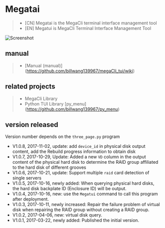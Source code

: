 # Megatai

> * [CN] Megatai is the MegaCli terminal interface management tool
> * [EN] Megatui is MegaCli Terminal Interface Management Tool

![Screenshot](images\lvinfo.png)

## manual

> * [Manual (manual)] (https://github.com/billwang139967/megaCli_tui/wiki)

## related projects

> * MegaCli Library
> * Python TUI Library [py_menu] (https://github.com/billwang139967/py_menu)

## version released

Version number depends on the `three_page.py` program

* V1.0.8, 2017-11-02, update: add `device_id` in physical disk output content, add the Rebuild progress information to obtain disk
* V1.0.7, 2017-10-29, Update: Added a new `VD` column in the output content of the physical hard disk to determine the RAID group affiliated to the hard disk of different grooves
* V1.0.6, 2017-10-21, update: Support multiple `raid` card detection of single servers
* V1.0.5, 2017-10-16, newly added: When querying physical hard disks, the hard disk backplate ID (Enclosure ID) will be output.
* V1.0.4, 2017-10-16, new: use the `Megatui` command to call this program after deployment.
* V1.0.3, 2017-10-11, newly increased: Repair the failure problem of virtual disk when repairing the RAID group without creating a RAID group.
* V1.0.2, 2017-04-06, new: virtual disk query.
* V1.0.1, 2017-03-22, newly added: Published the initial version.
